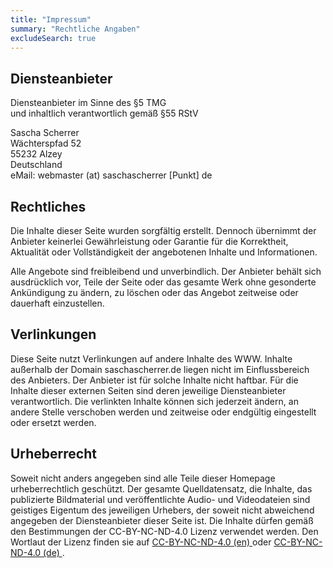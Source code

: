 ```yaml
---
title: "Impressum"
summary: "Rechtliche Angaben"
excludeSearch: true
---
```


## Diensteanbieter

Diensteanbieter im Sinne des §5 TMG  
und inhaltlich verantwortlich gemäß §55 RStV

Sascha Scherrer  
Wächterspfad 52  
55232 Alzey  
Deutschland  
eMail: webmaster (at) saschascherrer [Punkt] de

## Rechtliches

Die Inhalte dieser Seite wurden sorgfältig erstellt. Dennoch übernimmt der
Anbieter keinerlei Gewährleistung oder Garantie für die Korrektheit,
Aktualität oder Vollständigkeit der angebotenen Inhalte und Informationen.

Alle Angebote sind freibleibend und unverbindlich. Der Anbieter behält sich
ausdrücklich vor, Teile der Seite oder das gesamte Werk ohne gesonderte
Ankündigung zu ändern, zu löschen oder das Angebot zeitweise oder dauerhaft
einzustellen.

## Verlinkungen

Diese Seite nutzt Verlinkungen auf andere Inhalte des WWW. Inhalte außerhalb
der Domain saschascherrer.de liegen nicht im Einflussbereich des Anbieters.
Der Anbieter ist für solche Inhalte nicht haftbar. Für die Inhalte dieser
externen Seiten sind deren jeweilige Diensteanbieter verantwortlich.
Die verlinkten Inhalte können sich jederzeit ändern, an andere Stelle
verschoben werden und zeitweise oder endgültig eingestellt oder ersetzt
werden.

## Urheberrecht

Soweit nicht anders angegeben sind alle Teile dieser Homepage urheberrechtlich
geschützt. Der gesamte Quelldatensatz, die Inhalte, das publizierte
Bildmaterial und veröffentlichte Audio- und Videodateien sind geistiges
Eigentum des jeweiligen Urhebers, der soweit nicht abweichend angegeben der
Diensteanbieter dieser Seite ist.
Die Inhalte dürfen gemäß den Bestimmungen der
<span title="Creative Commons - Attribution - NonCommercial - NoDerivates">
  CC-BY-NC-ND-4.0
</span>
Lizenz verwendet werden.
Den Wortlaut der Lizenz finden sie auf
<a href="https://creativecommons.org/licenses/by-nc-nd/4.0/legalcode">
CC-BY-NC-ND-4.0 (en)
</a>
oder
<a href="https://creativecommons.org/licenses/by-nc-nd/4.0/legalcode.de">
  CC-BY-NC-ND-4.0 (de)
</a>.
